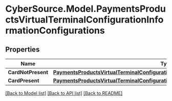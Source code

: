 # CyberSource.Model.PaymentsProductsVirtualTerminalConfigurationInformationConfigurations
## Properties

Name | Type | Description | Notes
------------ | ------------- | ------------- | -------------
**CardNotPresent** | [**PaymentsProductsVirtualTerminalConfigurationInformationConfigurationsCardNotPresent**](PaymentsProductsVirtualTerminalConfigurationInformationConfigurationsCardNotPresent.md) |  | [optional] 
**CardPresent** | [**PaymentsProductsVirtualTerminalConfigurationInformationConfigurationsCardNotPresent**](PaymentsProductsVirtualTerminalConfigurationInformationConfigurationsCardNotPresent.md) |  | [optional] 

[[Back to Model list]](../README.md#documentation-for-models) [[Back to API list]](../README.md#documentation-for-api-endpoints) [[Back to README]](../README.md)

